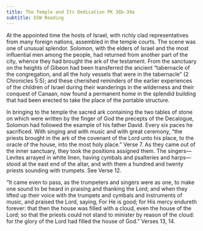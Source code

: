 ```yaml
---
title: The Temple and Its Dedication PK 38b-39a
subtitle: EGW Reading
---
```


At the appointed time the hosts of Israel, with richly clad representatives from many foreign nations, assembled in the temple courts. The scene was one of unusual splendor. Solomon, with the elders of Israel and the most influential men among the people, had returned from another part of the city, whence they had brought the ark of the testament. From the sanctuary on the heights of Gibeon had been transferred the ancient “tabernacle of the congregation, and all the holy vessels that were in the tabernacle” (2 Chronicles 5:5); and these cherished reminders of the earlier experiences of the children of Israel during their wanderings in the wilderness and their conquest of Canaan, now found a permanent home in the splendid building that had been erected to take the place of the portable structure.

In bringing to the temple the sacred ark containing the two tables of stone on which were written by the finger of God the precepts of the Decalogue, Solomon had followed the example of his father David. Every six paces he sacrificed. With singing and with music and with great ceremony, “the priests brought in the ark of the covenant of the Lord unto his place, to the oracle of the house, into the most holy place.” Verse 7. As they came out of the inner sanctuary, they took the positions assigned them. The singers—Levites arrayed in white linen, having cymbals and psalteries and harps—stood at the east end of the altar, and with them a hundred and twenty priests sounding with trumpets. See Verse 12.

“It came even to pass, as the trumpeters and singers were as one, to make one sound to be heard in praising and thanking the Lord; and when they lifted up their voice with the trumpets and cymbals and instruments of music, and praised the Lord, saying, For He is good; for His mercy endureth forever: that then the house was filled with a cloud, even the house of the Lord; so that the priests could not stand to minister by reason of the cloud: for the glory of the Lord had filled the house of God.” Verses 13, 14.